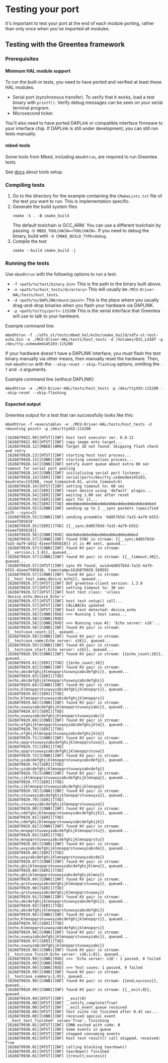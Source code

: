 # Testing your port

It's important to test your port at the end of each module porting, rather than only once when you've imported all modules. 

## Testing with the Greentea framework

### Prerequisites

#### Minimum HAL module support

To run the built-in tests, you need to have ported and verified at least these HAL modules:

- Serial port (synchronous transfer). To verify that it works, load a test binary with `printf()`. Verify debug messages can be seen on your serial terminal program.
- Microsecond ticker.


You'll also need to have ported DAPLink or compatible interface firmware to your interface chip.
    <span class="notes">If DAPLink is still under development, you can still run tests manually.</span>

#### mbed-tools

Some tools from Mbed, including `mbedhtrun`, are required to run Greentea tests.

See [docs](../../user/README.md) about tools setup.
### Compiling tests

1. Go to the directory for the example containing the `CMakeLists.txt` file of the test you want to run. This is implementation specific.
2. Generate the build system files
   ```
   cmake -S . -B cmake_build
   ```
   The default toolchain is GCC_ARM. You can use a different toolchain by passing `-D MBED_TOOLCHAIN=<TOOLCHAIN>`. If you need to debug the binary, build with `-D CMAKE_BUILD_TYPE=debug`.
4. Compile the test
   ```
   cmake --build cmake_build -j
   ```

### Running the tests

Use `mbedhtrun` with the following options to run a test:
* `-f <path/to/test/binary.bin>` This is the path to the binary built above.
* `-e <path/to/host_tests/directory>` This will usually be `/MCU-Driver-HAL/tests/host_tests`.
* `-d <path/to/DAPLINK/mount/point>` This is the place where you usually drag-and-drop binaries when you flash your hardware via DAPLINK.
* `-p <path/to/tty/port>:115200` This is the serial interface that Greentea will use to talk to your hardware.

Example command line:
```
mbedhtrun -f ./sdfx_st/tests/mbed_hal/echo/cmake_build/sdfx-st-test-echo.bin -e ./MCU-Driver-HAL/tests/host_tests -d /Volumes/DIS_L4IOT -p /dev/tty.usbmodem145103:115200
```

If your hardware doesn't have a DAPLINK interface, you must flash the test binary manually via other means, then manually reset the hardware. Then, run `mbedhtrun` with the `--skip-reset --skip-flashing` options, omitting the `-f` and `-d` arguments.

Example command line (without DAPLINK):
```
mbedhtrun -e ./MCU-Driver-HAL/tests/host_tests -p /dev/ttyXXX:115200 --skip-reset --skip-flashing
```

#### Expected output

Greentea output for a test that ran successfully looks like this:

```
mbedhtrun -f <executable> -e ./MCU-Driver-HAL/tests/host_tests -d <mounting point> -p /dev/ttyXXX:115200

[1626879922.99][HTST][INF] host test executor ver. 0.0.12
[1626879922.99][HTST][INF] copy image onto target...
[1626879928.12][MBED][WRN] Target ID not found: Skipping flash check and retry
[1626879928.13][HTST][INF] starting host test process...
[1626879928.13][CONN][INF] starting connection process...
[1626879928.14][CONN][INF] notify event queue about extra 60 sec timeout for serial port pooling
[1626879928.14][CONN][INF] initializing serial port listener... 
[1626879928.14][SERI][INF] serial(port=/dev/tty.usbmodem145103, baudrate=115200, read_timeout=0.01, write_timeout=5)
[1626879928.14][HTST][INF] setting timeout to: 60 sec
[1626879928.14][SERI][INF] reset device using 'default' plugin...
[1626879928.54][SERI][INF] waiting 1.00 sec after reset
[1626879929.54][SERI][INF] wait for it...
[1626879929.55][SERI][TXD] mbedmbedmbedmbedmbedmbedmbedmbedmbedmbed
[1626879929.55][CONN][INF] sending up to 2 __sync packets (specified with --sync=2)
[1626879929.55][CONN][INF] sending preamble '6d857b5d-7a15-4a79-b552-41eeef505818'
[1626879929.55][SERI][TXD] {{__sync;6d857b5d-7a15-4a79-b552-41eeef505818}}
[1626879929.56][CONN][RXD] mbedmbedmbedmbedmbedmbedmbedmbed
[1626879929.57][CONN][INF] found SYNC in stream: {{__sync;6d857b5d-7a15-4a79-b552-41eeef505818}} it is #0 sent, queued...
[1626879929.57][CONN][INF] found KV pair in stream: {{__version;1.3.0}}, queued...
[1626879929.57][CONN][INF] found KV pair in stream: {{__timeout;30}}, queued...
[1626879929.57][HTST][INF] sync KV found, uuid=6d857b5d-7a15-4a79-b552-41eeef505818, timestamp=1626879929.569591
[1626879929.57][CONN][INF] found KV pair in stream: {{__host_test_name;device_echo}}, queued...
[1626879929.57][HTST][INF] DUT greentea-client version: 1.3.0
[1626879929.57][HTST][INF] setting timeout to: 30 sec
[1626879929.57][HTST][INF] host test class: '<class 'device_echo.Device_Echo'>'
[1626879929.57][HTST][INF] host test setup() call...
[1626879929.57][HTST][INF] CALLBACKs updated
[1626879929.57][HTST][INF] host test detected: device_echo
[1626879929.58][CONN][RXD] >>> Running 1 test cases...
[1626879929.58][CONN][RXD] 
[1626879929.58][CONN][RXD] >>> Running case #1: 'Echo server: x16'...
[1626879929.58][CONN][INF] found KV pair in stream: {{__testcase_count;1}}, queued...
[1626879929.58][CONN][INF] found KV pair in stream: {{__testcase_name;Echo server: x16}}, queued...
[1626879929.59][CONN][INF] found KV pair in stream: {{__testcase_start;Echo server: x16}}, queued...
[1626879929.59][CONN][INF] found KV pair in stream: {{echo_count;16}}, queued...
[1626879929.61][SERI][TXD] {{echo_count;16}}
[1626879929.62][CONN][INF] found KV pair in stream: {{echo;abcdefghijklmnopqrstuvwxyzabcdefghi}}, queued...
[1626879929.63][SERI][TXD] {{echo;abcdefghijklmnopqrstuvwxyzabcdefghi}}
[1626879929.64][CONN][INF] found KV pair in stream: {{echo;klmnopqrstuvwxyzabcdefghijklmnopqrs}}, queued...
[1626879929.65][SERI][TXD] {{echo;klmnopqrstuvwxyzabcdefghijklmnopqrs}}
[1626879929.66][CONN][INF] found KV pair in stream: {{echo;uvwxyzabcdefghijklmnopqrstuvwxyzabc}}, queued...
[1626879929.67][SERI][TXD] {{echo;uvwxyzabcdefghijklmnopqrstuvwxyzabc}}
[1626879929.69][CONN][INF] found KV pair in stream: {{echo;efghijklmnopqrstuvwxyzabcdefghijklm}}, queued...
[1626879929.70][SERI][TXD] {{echo;efghijklmnopqrstuvwxyzabcdefghijklm}}
[1626879929.71][CONN][INF] found KV pair in stream: {{echo;opqrstuvwxyzabcdefghijklmnopqrstuvw}}, queued...
[1626879929.72][SERI][TXD] {{echo;opqrstuvwxyzabcdefghijklmnopqrstuvw}}
[1626879929.73][CONN][INF] found KV pair in stream: {{echo;yzabcdefghijklmnopqrstuvwxyzabcdefg}}, queued...
[1626879929.74][SERI][TXD] {{echo;yzabcdefghijklmnopqrstuvwxyzabcdefg}}
[1626879929.75][CONN][INF] found KV pair in stream: {{echo;ijklmnopqrstuvwxyzabcdefghijklmnopq}}, queued...
[1626879929.77][SERI][TXD] {{echo;ijklmnopqrstuvwxyzabcdefghijklmnopq}}
[1626879929.78][CONN][INF] found KV pair in stream: {{echo;stuvwxyzabcdefghijklmnopqrstuvwxyza}}, queued...
[1626879929.79][SERI][TXD] {{echo;stuvwxyzabcdefghijklmnopqrstuvwxyza}}
[1626879929.80][CONN][INF] found KV pair in stream: {{echo;cdefghijklmnopqrstuvwxyzabcdefghijk}}, queued...
[1626879929.81][SERI][TXD] {{echo;cdefghijklmnopqrstuvwxyzabcdefghijk}}
[1626879929.82][CONN][INF] found KV pair in stream: {{echo;mnopqrstuvwxyzabcdefghijklmnopqrstu}}, queued...
[1626879929.83][SERI][TXD] {{echo;mnopqrstuvwxyzabcdefghijklmnopqrstu}}
[1626879929.85][CONN][INF] found KV pair in stream: {{echo;wxyzabcdefghijklmnopqrstuvwxyzabcde}}, queued...
[1626879929.86][SERI][TXD] {{echo;wxyzabcdefghijklmnopqrstuvwxyzabcde}}
[1626879929.87][CONN][INF] found KV pair in stream: {{echo;ghijklmnopqrstuvwxyzabcdefghijklmno}}, queued...
[1626879929.88][SERI][TXD] {{echo;ghijklmnopqrstuvwxyzabcdefghijklmno}}
[1626879929.89][CONN][INF] found KV pair in stream: {{echo;qrstuvwxyzabcdefghijklmnopqrstuvwxy}}, queued...
[1626879929.90][SERI][TXD] {{echo;qrstuvwxyzabcdefghijklmnopqrstuvwxy}}
[1626879929.91][CONN][INF] found KV pair in stream: {{echo;abcdefghijklmnopqrstuvwxyzabcdefghi}}, queued...
[1626879929.93][SERI][TXD] {{echo;abcdefghijklmnopqrstuvwxyzabcdefghi}}
[1626879929.94][CONN][INF] found KV pair in stream: {{echo;klmnopqrstuvwxyzabcdefghijklmnopqrs}}, queued...
[1626879929.95][SERI][TXD] {{echo;klmnopqrstuvwxyzabcdefghijklmnopqrs}}
[1626879929.96][CONN][INF] found KV pair in stream: {{echo;uvwxyzabcdefghijklmnopqrstuvwxyzabc}}, queued...
[1626879929.97][SERI][TXD] {{echo;uvwxyzabcdefghijklmnopqrstuvwxyzabc}}
[1626879929.98][CONN][INF] found KV pair in stream: {{__testcase_finish;Echo server: x16;1;0}}, queued...
[1626879929.99][CONN][RXD] >>> 'Echo server: x16': 1 passed, 0 failed
[1626879929.99][CONN][RXD] 
[1626879929.99][CONN][RXD] >>> Test cases: 1 passed, 0 failed
[1626879929.99][CONN][INF] found KV pair in stream: {{__testcase_summary;1;0}}, queued...
[1626879929.99][CONN][INF] found KV pair in stream: {{end;success}}, queued...
[1626879929.99][CONN][INF] found KV pair in stream: {{__exit;0}}, queued...
[1626879929.99][HTST][INF] __exit(0)
[1626879930.00][HTST][INF] __notify_complete(True)
[1626879930.00][HTST][INF] __exit_event_queue received
[1626879930.00][HTST][INF] test suite run finished after 0.42 sec...
[1626879930.00][CONN][INF] received special event '__host_test_finished' value='True', finishing
[1626879930.01][HTST][INF] CONN exited with code: 0
[1626879930.01][HTST][INF] Some events in queue
[1626879930.01][HTST][INF] stopped consuming events
[1626879930.01][HTST][INF] host test result() call skipped, received: True
[1626879930.01][HTST][INF] calling blocking teardown()
[1626879930.01][HTST][INF] teardown() finished
[1626879930.01][HTST][INF] {{result;success}}
```
